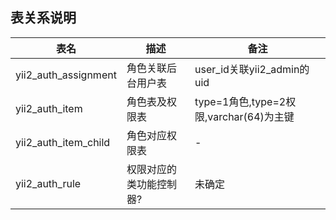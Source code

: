 ## 表关系说明

|表名|描述|备注
|-|-|-
|yii2_auth_assignment|角色关联后台用户表|user_id关联yii2_admin的uid
|yii2_auth_item|角色表及权限表|type=1角色,type=2权限,varchar(64)为主键
|yii2_auth_item_child|角色对应权限表|-
|yii2_auth_rule|权限对应的类功能控制器?|未确定
